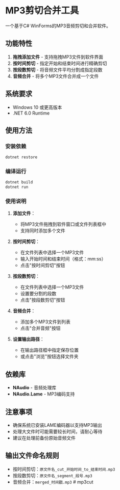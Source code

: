 # MP3剪切合并工具

一个基于C# WinForms的MP3音频剪切和合并软件。

## 功能特性

1. **拖拽添加文件** - 支持拖拽MP3文件到软件界面
2. **按时间剪切** - 指定开始和结束时间进行精确剪切
3. **按段数剪切** - 将音频文件平均分割成指定段数
4. **音频合并** - 将多个MP3文件合并成一个文件

## 系统要求

- Windows 10 或更高版本
- .NET 6.0 Runtime

## 使用方法

### 安装依赖
```bash
dotnet restore
```

### 编译运行
```bash
dotnet build
dotnet run
```

### 使用说明

1. **添加文件**：
   - 将MP3文件拖拽到软件窗口或文件列表框中
   - 支持同时添加多个文件

2. **按时间剪切**：
   - 在文件列表中选择一个MP3文件
   - 输入开始时间和结束时间（格式：mm:ss）
   - 点击"按时间剪切"按钮

3. **按段数剪切**：
   - 在文件列表中选择一个MP3文件
   - 设置要分割的段数
   - 点击"按段数剪切"按钮

4. **音频合并**：
   - 添加多个MP3文件到列表
   - 点击"合并音频"按钮

5. **设置输出路径**：
   - 在输出路径框中指定保存位置
   - 或点击"浏览"按钮选择文件夹

## 依赖库

- **NAudio** - 音频处理库
- **NAudio.Lame** - MP3编码支持

## 注意事项

- 确保系统已安装LAME编码器以支持MP3输出
- 处理大文件时可能需要较长时间，请耐心等待
- 建议在处理前备份原始音频文件

## 输出文件命名规则

- 按时间剪切：`原文件名_cut_开始时间_to_结束时间.mp3`
- 按段数剪切：`原文件名_segment_段号.mp3`
- 音频合并：`merged_时间戳.mp3`
#   m p 3 c u t  
 